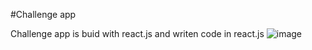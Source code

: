#Challenge app 

Challenge app is buid with react.js and writen code in react.js 
![image](https://user-images.githubusercontent.com/76836866/118434869-6f94c780-b6fb-11eb-8da0-005aed8d72fd.png)
